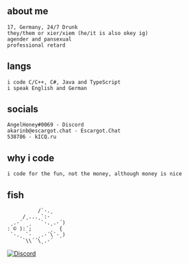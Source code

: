 ## about me
    17, Germany, 24/7 Drunk
    they/them or xier/xiem (he/it is also okey ig)
    agender and pansexual
    professional retard
    
## langs
    i code C/C++, C#, Java and TypeScript
    i speak English and German

## socials
    AngelHoney#0069 - Discord
    akarinb@escargot.chat - Escargot.Chat
    538786 - kICQ.ru
    
## why i code
    i code for the fun, not the money, although money is nice

## fish
```
          /`·.¸
     /¸...¸`:·
 ¸.·´  ¸   `·.¸.·´)
: © ):´;      ¸  {
 `·.¸ `·  ¸.·´\`·¸)
     `\\´´\¸.·´
```

[![Discord](https://discord.c99.nl/widget/theme-2/587035769424707586.png)]()
